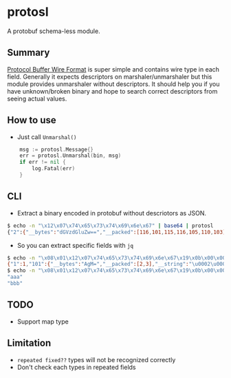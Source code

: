 # protosl

A protobuf schema-less module.

## Summary

[Protocol Buffer Wire Format](https://developers.google.com/protocol-buffers/docs/encoding) is super simple and contains wire type in each field. Generally it expects descriptors on marshaler/unmarshaler but this module provides unmarshaler without descriptors. It should help you if you have unknown/broken binary and hope to search correct descriptors from seeing actual values.

## How to use

- Just call `Unmarshal()`

```go
	msg := protosl.Message{}
	err = protosl.Unmarshal(bin, msg)
	if err != nil {
		log.Fatal(err)
	}
```

## CLI

- Extract a binary encoded in protobuf without descriotors as JSON.

```sh
$ echo -n "\x12\x07\x74\x65\x73\x74\x69\x6e\x67" | base64 | protosl
{"2":{"__bytes":"dGVzdGluZw==","__packed":[116,101,115,116,105,110,103],"__string":"testing"}}
```

- So you can extract specific fields with `jq`

```sh
$ echo -n "\x08\x01\x12\x07\x74\x65\x73\x74\x69\x6e\x67\x19\x0b\x00\x00\x00\x00\x00\x00\x00\x25\x6f\x00\x00\x00\x28\x01\x32\x02\x08\x01\xaa\x06\x02\x02\x03\xb2\x06\x03\x61\x61\x61\xb2\x06\x03\x62\x62\x62\xca\x06\x02\x00\x01\xd2\x06\x02\x08\x02\xd2\x06\x02\x08\x03" | base64 | protosl
{"1":1,"101":{"__bytes":"AgM=","__packed":[2,3],"__string":"\u0002\u0003"},"102":[{"__bytes":"YWFh","__packed":[97,97,97],"__string":"aaa"},{"__bytes":"YmJi","__packed":[98,98,98],"__string":"bbb"}],"105":{"__bytes":"AAE=","__packed":[0,1],"__string":"\u0000\u0001"},"106":[{"__bytes":"CAI=","__message":{"1":2},"__packed":[8,2],"__string":"\u0008\u0002"},{"__bytes":"CAM=","__message":{"1":3},"__packed":[8,3],"__string":"\u0008\u0003"}],"2":{"__bytes":"dGVzdGluZw==","__packed":[116,101,115,116,105,110,103],"__string":"testing"},"3":11,"4":111,"5":1,"6":{"__bytes":"CAE=","__message":{"1":1},"__packed":[8,1],"__string":"\u0008\u0001"}}
$ echo -n "\x08\x01\x12\x07\x74\x65\x73\x74\x69\x6e\x67\x19\x0b\x00\x00\x00\x00\x00\x00\x00\x25\x6f\x00\x00\x00\x28\x01\x32\x02\x08\x01\xaa\x06\x02\x02\x03\xb2\x06\x03\x61\x61\x61\xb2\x06\x03\x62\x62\x62\xca\x06\x02\x00\x01\xd2\x06\x02\x08\x02\xd2\x06\x02\x08\x03" | base64 | protosl | jq '."102"[].__string'
"aaa"
"bbb"
```

## TODO

- Support map type

## Limitation

- `repeated fixed??` types will not be recognized correctly
- Don't check each types in repeated fields
